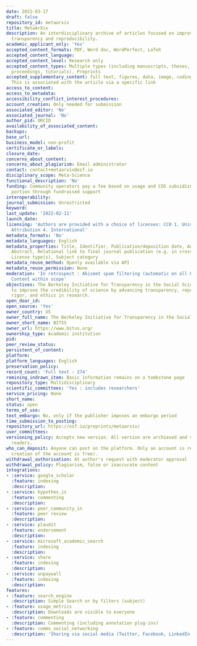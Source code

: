 ```yaml
---
date: 2022-03-17
draft: false
repository_id: metaarxiv
title: MetaArXiv
description: An interdisciplinary archive of articles focused on improving research
  transparency and reproducibility.
academic_applicant_only: 'Yes'
accepted_content_formats: PDF, Word doc, WordPerfect, LaTeX
accepted_content_language:
accepted_content_level: Research only
accepted_content_types: Multiple types (including manuscripts, theses, conference
  proceedings, tutorials), Preprints
accepted_supplementary_content: full text, figures, data, image, coding, analyses.
  This is associated with the article via a specific link
access_to_content:
access_to_metadata:
accessibility_conflict_interest_procedures:
account_creation: Only needed for submission
associated_editor: 'No'
associated_journal: 'No'
author_pid: ORCID
availability_of_associated_content:
backups:
base_url:
business_model: non-profit
certificate_or_labels:
closure_date:
concerns_about_content:
concerns_about_plagiarism: Email administrator
contact: contact+metaarxiv@osf.io
disciplinary_scope: Meta-Science
functional_description: 'No'
funding: Community operators pay a fee based on usage and COS subsidizes the other
  portion through fundraised support
interoperability:
journal_submission: Unrestricted
keyword:
last_update: '2022-02-11'
launch_date:
licensing: 'Authors are provided with a choice of licenses: CC0 1. Universal, CC BY
  Attribution 4. International'
metadata_formats: 'No'
metadata_languages: English
metadata_properties: Title, Identifier, Publication/deposition date, Author name(s),
  Abstract, Relational link to final journal publication (e.g. in crossref metadata),
  License type(s), Subject category
metadata_reuse_method: Openly available via API
metadata_reuse_permission: None
moderation: 'In retrospect : Akismet spam filtering (automatic on all OSF content),
  Content within scope'
objectives: The Berkeley Initiative for Transparency in the Social Sciences works
  to improve the credibility of science by advancing transparency, reproducibility,
  rigor, and ethics in research.
open_doar_id:
open_source: 'Yes'
owner_country: US
owner_full_name: The Berkeley Initiative for Transparency in the Social Sciences
owner_short_name: BITSS
owner_url: https://www.bitss.org/
ownership_type: Academic institution
pid:
peer_review_status:
persistent_of_content:
platform:
platform_languages: English
preservation_policy:
record_count: 'Full text : 274'
remining_indrawn_item: Basic information remains on a tombstone page
repository_type: Multidisciplinary
scientific_committees: 'Yes : includes researchers'
service_pricing: None
short_name:
status: open
terms_of_use:
text_embargo: No, only if the publisher imposes an embargo period
time_submission_to_posting:
repository_url: https://osf.io/preprints/metaarxiv/
user_committees:
versioning_policy: Accepts new version. All version are archieved and visible for
  readers.
who_can_deposit: Anyone can post on the platform. Only an account is required ( The
  creation of the account is free).
withdrawal_authorisation: At author's request with moderator approval
withdrawal_policy: Plagiarism, false or inaccurate content
integrations:
- :service: google_scholar
  :feature: indexing
  :description:
- :service: hypothes_is
  :feature: commenting
  :description:
- :service: peer_community_in
  :feature: peer review
  :description:
- :service: plaudit
  :feature: endorsement
  :description:
- :service: microsoft_academic_search
  :feature: indexing
  :description:
- :service: share
  :feature: indexing
  :description:
- :service: unpaywall
  :feature: indexing
  :description:
features:
- :feature: search_engine
  :description: Simple Search or by filters (subject)
- :feature: usage_metrics
  :description: Downloads are visible to everyone
- :feature: commenting
  :description: Commenting (including annotation plug-ins)
- :feature: comms_social_networking
  :description: 'Sharing via social media (Twitter, Facebook, LinkedIn and mail)      https://twitter.com/UCBITSS'
---
```




